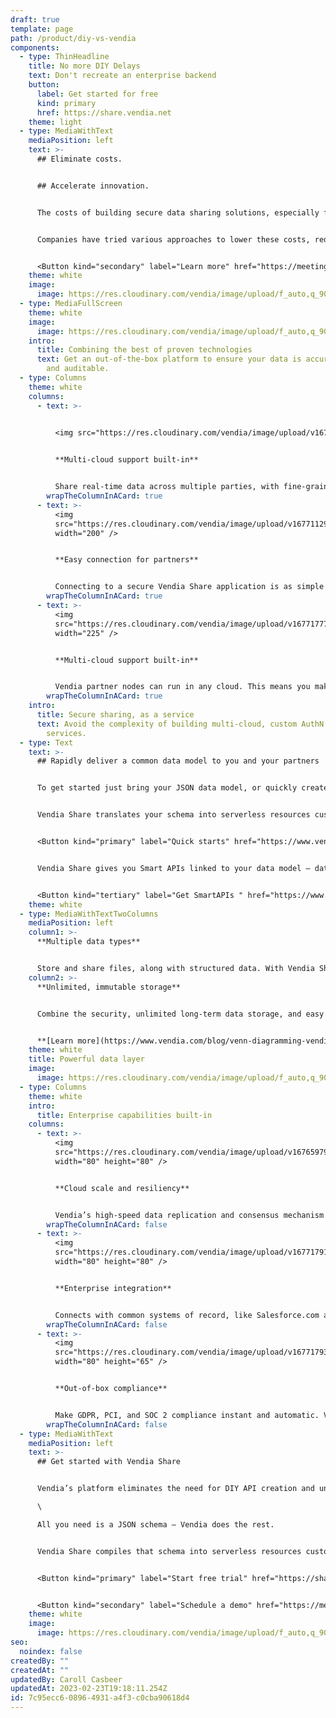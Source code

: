 ```yaml
---
draft: true
template: page
path: /product/diy-vs-vendia
components:
  - type: ThinHeadline
    title: No more DIY Delays
    text: Don't recreate an enterprise backend
    button:
      label: Get started for free
      kind: primary
      href: https://share.vendia.net
    theme: light
  - type: MediaWithText
    mediaPosition: left
    text: >-
      ## Eliminate costs.


      ## Accelerate innovation.


      The costs of building secure data sharing solutions, especially for point-to-point APIs between partners, are staggering.


      Companies have tried various approaches to lower these costs, reduce risks, and improve time to market for IT projects. Creating solutions that can share real-time data across applications, companies, clouds, geographies, and IT stacks is both difficult and costly and, at the same time, incredibly repetitive.


      <Button kind="secondary" label="Learn more" href="https://meetings.hubspot.com/tim-zonca/contact-an-expert" />
    theme: white
    image:
      image: https://res.cloudinary.com/vendia/image/upload/f_auto,q_90/v1671581338/Website/Iso/Launch-4_viwhxa.png
  - type: MediaFullScreen
    theme: white
    image:
      image: https://res.cloudinary.com/vendia/image/upload/f_auto,q_90/v1677028054/Website/Misc%20website%20images/Vendia_vs._Other_Solutions_chj1zi.png
    intro:
      title: Combining the best of proven technologies
      text: Get an out-of-the-box platform to ensure your data is accurate, compliant,
        and auditable.
  - type: Columns
    theme: white
    columns:
      - text: >-
          

          <img src="https://res.cloudinary.com/vendia/image/upload/v1674599451/Website/Iso/Security_hviynh.png" alt="Security image" class="image-float-center" width="210" />


          **Multi-cloud support built-in**


          Share real-time data across multiple parties, with fine-grained access control that ensures the right partners see the right data at the right time.
        wrapTheColumnInACard: true
      - text: >-
          <img
          src="https://res.cloudinary.com/vendia/image/upload/v1677112998/Website/Iso/Teamwork_puzzle_n1bupv.png"  class="image-float-center"
          width="200" />


          **Easy connection for partners**


          Connecting to a secure Vendia Share application is as simple as scanning a QR code. Invite partners to a Vendia partner network with a click from an email, or a scan from a phone.
        wrapTheColumnInACard: true
      - text: >-
          <img
          src="https://res.cloudinary.com/vendia/image/upload/v1677177723/Website/Icons/Cloud_and_servers_ojq3bb.png"  class="image-float-center"
          width="225" />


          **Multi-cloud support built-in**


          Vendia partner nodes can run in any cloud. This means you make it easy to include any partner in any region or cloud without having to build and run multi-cloud infrastructure.
        wrapTheColumnInACard: true
    intro:
      title: Secure sharing, as a service
      text: Avoid the complexity of building multi-cloud, custom AuthN and AuthZ
        services.
  - type: Text
    text: >-
      ## Rapidly deliver a common data model to you and your partners


      To get started just bring your JSON data model, or quickly create one with our low-code modeling. 


      Vendia Share translates your schema into serverless resources customized based on your model. BONUS: with schema evolution support, it’s easy to evolve the data model as the business needs change.


      <Button kind="primary" label="Quick starts" href="https://www.vendia.com/docs/share/quickstart" />


      Vendia Share gives you Smart APIs linked to your data model – data aware APIs that run on the fully-managed https-based GraphQL engine for reading and writing your data, with full type checkin. 


      <Button kind="tertiary" label="Get SmartAPIs " href="https://www.vendia.com/blog/codeless-apis" />
    theme: white
  - type: MediaWithTextTwoColumns
    mediaPosition: left
    column1: >-
      **Multiple data types**


      Store and share files, along with structured data. With Vendia Share, files are handled as a built-in feature with full ACID support, just like other data types.
    column2: >-
      **Unlimited, immutable storage**


      Combine the security, unlimited long-term data storage, and easy queryability of conventional databases, with the tamper-proof immutability of a distributed ledger.


      **[Learn more](https://www.vendia.com/blog/venn-diagramming-vendia-share)**
    theme: white
    title: Powerful data layer
    image:
      image: https://res.cloudinary.com/vendia/image/upload/f_auto,q_90/v1677178439/Website/Iso/Layers_yxwmw1.png
  - type: Columns
    theme: white
    intro:
      title: Enterprise capabilities built-in
    columns:
      - text: >-
          <img
          src="https://res.cloudinary.com/vendia/image/upload/v1676597948/Website/Icons/Cloud_28_yacnll.png"  class="image-float-left"
          width="80" height="80" />


          **Cloud scale and resiliency**


          Vendia’s high-speed data replication and consensus mechanism emulates a blockchain’s ability to create consistent replicas, but with massive parallelization and cloud-enabled scale and throughput.
        wrapTheColumnInACard: false
      - text: >-
          <img
          src="https://res.cloudinary.com/vendia/image/upload/v1677179185/Website/Icons/Files_and_heirarchy_uhcnzb.png"  class="image-float-left"
          width="80" height="80" />


          **Enterprise integration**


          Connects with common systems of record, like Salesforce.com and SAP, and egress to analytics solutions like Snowflake and Databricks.
        wrapTheColumnInACard: false
      - text: >-
          <img
          src="https://res.cloudinary.com/vendia/image/upload/v1677179322/Website/Icons/GDPR_04_rulzsr.png"  class="image-float-left"
          width="80" height="65" />


          **Out-of-box compliance**


          Make GDPR, PCI, and SOC 2 compliance instant and automatic. Vendia Share helps ensure data is compliant, complete, and tamperproof.
        wrapTheColumnInACard: false
  - type: MediaWithText
    mediaPosition: left
    text: >-
      ## Get started with Vendia Share


      Vendia’s platform eliminates the need for DIY API creation and underlying infrastructure design, provisioning, and management.\

      \

      All you need is a JSON schema – Vendia does the rest.   


      Vendia Share compiles that schema into serverless resources customized to your model and then deploys a powerful, fully-managed https-based GraphQL engine for reading and writing your data, with full type checking.


      <Button kind="primary" label="Start free trial" href="https://share.vendia.net/" />


      <Button kind="secondary" label="Schedule a demo" href="https://meetings.hubspot.com/aashish3/15-minute-demo-of-vendia-share" />
    theme: white
    image:
      image: https://res.cloudinary.com/vendia/image/upload/f_auto,q_90/v1677022472/Website/Product%20thumbnails/Thumnails_for_Vendia_Share_dcyovl.png
seo:
  noindex: false
createdBy: ""
createdAt: ""
updatedBy: Caroll Casbeer
updatedAt: 2023-02-23T19:18:11.254Z
id: 7c95ecc6-0896-4931-a4f3-c0cba90618d4
---
```

